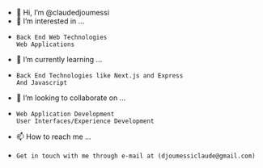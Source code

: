 - 👋 Hi, I’m @claudedjoumessi
- 👀 I’m interested in ...
-     Back End Web Technologies
      Web Applications
- 🌱 I’m currently learning ...
-     Back End Technologies like Next.js and Express
      And Javascript
- 💞️ I’m looking to collaborate on ...
-     Web Application Development
      User Interfaces/Experience Development
- 📫 How to reach me ...
-     Get in touch with me through e-mail at (djoumessiclaude@gmail.com)

